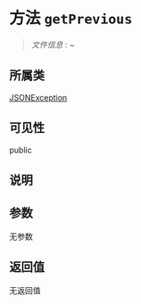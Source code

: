 # 方法 `getPrevious`

> *文件信息* : ~

## 所属类 

[JSONException](../JSONException.md)

## 可见性

public

## 说明



## 参数


无参数


## 返回值

无返回值
